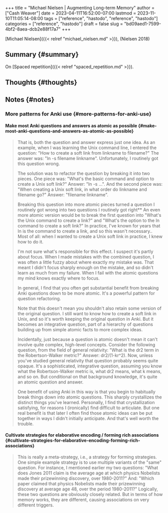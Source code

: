 +++
title = "Michael Nielsen | Augmenting Long-term Memory"
author = ["Cash Weaver"]
date = 2023-04-11T16:52:00-07:00
lastmod = 2023-11-10T11:05:14-08:00
tags = ["reference", "hastodo", "reference", "hastodo"]
categories = ["reference", "hastodo"]
draft = false
slug = "bd09aed1-7599-4bf2-8aea-dcb2e88f17a7"
+++

[Michael Nielsen]({{< relref "michael_nielsen.md" >}}), (Nielsen 2018)


## Summary {#summary}

On [Spaced repetition]({{< relref "spaced_repetition.md" >}}).


## Thoughts {#thoughts}


## Notes {#notes}


### More patterns for Anki use {#more-patterns-for-anki-use}


#### Make most Anki questions and answers as atomic as possible {#make-most-anki-questions-and-answers-as-atomic-as-possible}

> That is, both the question and answer express just one idea. As an example, when I was learning the Unix command line, I entered the question: "How to create a soft link from linkname to filename?" The answer was: "ln -s filename linkname". Unfortunately, I routinely got this question wrong.
>
> The solution was to refactor the question by breaking it into two pieces. One piece was: "What's the basic command and option to create a Unix soft link?" Answer: "ln -s …". And the second piece was: "When creating a Unix soft link, in what order do linkname and filename go?" Answer: "filename linkname".
>
> Breaking this question into more atomic pieces turned a question I routinely got wrong into two questions I routinely got right\*\* An even more atomic version would be to break the first question into "What's the Unix command to create a link?" and "What's the option to the ln command to create a soft link?" In practice, I've known for years that ln is the command to create a link, and so this wasn't necessary.. Most of all: when I wanted to create a Unix soft link in practice, I knew how to do it.
>
> I'm not sure what's responsible for this effect. I suspect it's partly about focus. When I made mistakes with the combined question, I was often a little fuzzy about where exactly my mistake was. That meant I didn't focus sharply enough on the mistake, and so didn't learn as much from my failure. When I fail with the atomic questions my mind knows exactly where to focus.
>
> In general, I find that you often get substantial benefit from breaking Anki questions down to be more atomic. It's a powerful pattern for question refactoring.
>
> Note that this doesn't mean you shouldn't also retain some version of the original question. I still want to know how to create a soft link in Unix, and so it's worth keeping the original question in Anki. But it becomes an integrative question, part of a hierarchy of questions building up from simple atomic facts to more complex ideas.
>
> Incidentally, just because a question is atomic doesn't mean it can't involve quite complex, high-level concepts. Consider the following question, from the field of general relativity: "What is the dr2 term in the Robertson-Walker metric?" Answer: dr2/(1-kr^2). Now, unless you've studied general relativity that question probably seems quite opaque. It's a sophisticated, integrative question, assuming you know what the Robertson-Walker metric is, what dr2 means, what k means, and so on. But conditional on that background knowledge, it's quite an atomic question and answer.
>
> One benefit of using Anki in this way is that you begin to habitually break things down into atomic questions. This sharply crystallizes the distinct things you've learned. Personally, I find that crystallization satisfying, for reasons I (ironically) find difficult to articulate. But one real benefit is that later I often find those atomic ideas can be put together in ways I didn't initially anticipate. And that's well worth the trouble.


#### Cultivate strategies for elaborative encoding / forming rich associations {#cultivate-strategies-for-elaborative-encoding-forming-rich-associations}

> This is really a meta-strategy, i.e., a strategy for forming strategies. One simple example strategy is to use multiple variants of the "same" question. For instance, I mentioned earlier my two questions: "What does Jones 2011 claim is the average age at which physics Nobelists made their prizewinning discovery, over 1980-2011?" And: "Which paper claimed that physics Nobelists made their prizewinning discovery at average age 48, over the period 1980-2011?" Logically, these two questions are obviously closely related. But in terms of how memory works, they are different, causing associations on very different triggers.
